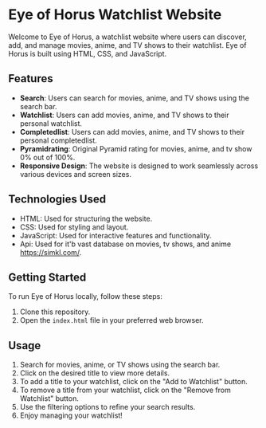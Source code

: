 # Eye of Horus Watchlist Website

Welcome to Eye of Horus, a watchlist website where users can discover, add, and manage movies, anime, and TV shows to their watchlist. Eye of Horus is built using HTML, CSS, and JavaScript.

## Features

- **Search**: Users can search for movies, anime, and TV shows using the search bar.
- **Watchlist**: Users can add movies, anime, and TV shows to their personal watchlist.
- **Completedlist**: Users can add movies, anime, and TV shows to their personal completedlist.
- **Pyramidrating**: Original Pyramid rating for movies, anime, and tv show 0% out of 100%.
- **Responsive Design**: The website is designed to work seamlessly across various devices and screen sizes.

## Technologies Used

- HTML: Used for structuring the website.
- CSS: Used for styling and layout.
- JavaScript: Used for interactive features and functionality.
- Api: Used for it'b vast database on movies, tv shows, and anime https://simkl.com/.

## Getting Started

To run Eye of Horus locally, follow these steps:

1. Clone this repository.
2. Open the `index.html` file in your preferred web browser.

## Usage

1. Search for movies, anime, or TV shows using the search bar.
2. Click on the desired title to view more details.
3. To add a title to your watchlist, click on the "Add to Watchlist" button.
4. To remove a title from your watchlist, click on the "Remove from Watchlist" button.
5. Use the filtering options to refine your search results.
6. Enjoy managing your watchlist!

